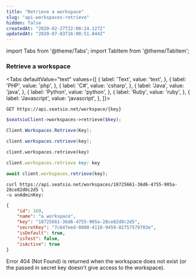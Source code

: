 ```yaml
---
title: "Retrieve a workspace"
slug: "api-workspaces-retrieve"
hidden: false
createdAt: "2020-02-27T22:00:24.127Z"
updatedAt: "2020-07-03T16:00:51.844Z"
---
```


import Tabs from '@theme/Tabs';
import TabItem from '@theme/TabItem';

### Retrieve a workspace


<Tabs 
  defaultValue="text"
  values={[
{ label: 'Text', value: 'text', },
{ label: 'PHP', value: 'php', },
{ label: 'C#', value: 'csharp', },
{ label: 'Java', value: 'java', },
{ label: 'Python', value: 'python', },
{ label: 'Ruby', value: 'ruby', },
{ label: 'Javascript', value: 'javascript', },
]}>
<TabItem value='text'>

```text
GET https://api.seatsio.net/workspace/{key}
```

</TabItem>
<TabItem value='php'>

```php
$seatsioClient->workspaces->retrieve($key);
```

</TabItem>
<TabItem value='csharp'>

```csharp
Client.Workspaces.Retrieve(Key);
```

</TabItem>
<TabItem value='java'>

```java
client.workspaces.retrieve(key);
```

</TabItem>
<TabItem value='python'>

```python
client.workspaces.retrieve(key)
```

</TabItem>
<TabItem value='ruby'>

```ruby
client.workspaces.retrieve key: key

```

</TabItem>
<TabItem value='javascript'>

```javascript
await client.workspaces.retrieve(key);
```

</TabItem>
</Tabs>



```curl
curl https://api.seatsio.net/workspaces/18725661-36d6-4755-905a-28ce82d0c2d5 \
-u anAdminKey:
```

```json
{
    "id": 169,
    "name": "a workspace",
    "key": "18725661-36d6-4755-905a-28ce82d0c2d5",
    "secretKey": "7c647eed-0880-4118-9459-82757579703e",
    "isDefault": true,
    "isTest": false,
    "isActive": true
}

```
Error 404 (Not Found) is returned when the workspace does not exist (or the passed in secret key doesn't give access to the workspace).
